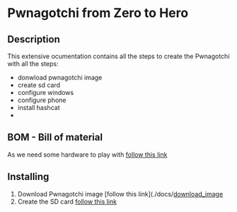 # Pwnagotchi from Zero to Hero

## Description

This extensive ocumentation contains all the steps to create the Pwnagotchi with all the steps:
- donwload pwnagotchi image
- create sd card
- configure windows
- configure phone
- install hashcat
- 

## BOM - Bill of material

As we need some hardware to play with [follow this link](./docs/hardware/README.md)

## Installing 

1. Download Pwnagotchi image [follow this link](./docs/[download_image](docsdownload_image/README.md)
2. Create the SD card [follow this link](./docs/sd/README.md)